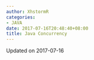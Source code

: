 ```yaml
---
author: XhstormR
categories:
- JAVA
date: 2017-07-16T20:48:40+08:00
title: Java Concurrency
---
```


<!--more-->

Updated on 2017-07-16

>
